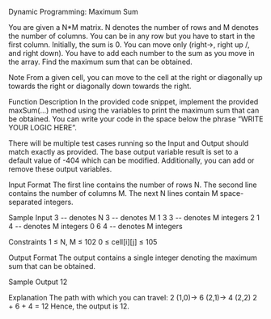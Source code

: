 Dynamic Programming: Maximum Sum

You are given a N*M matrix. N denotes the number of rows and M denotes the number of columns.
You can be in any row but you have to start in the first column.
Initially, the sum is 0.
You can move only (right->, right up /, and right down\).
You have to add each number to the sum as you move in the array.
Find the maximum sum that can be obtained.

Note
From a given cell, you can move to the cell at the right or diagonally up towards the right or diagonally down towards the right.


Function Description
In the provided code snippet, implement the provided maxSum(...) method using the variables to print the maximum sum that can be obtained. You can write your code in the space below the phrase “WRITE YOUR LOGIC HERE”. 

There will be multiple test cases running so the Input and Output should match exactly as provided.
The base output variable result is set to a default value of -404 which can be modified. Additionally, you can add or remove these output variables.

Input Format
The first line contains the number of rows N.
The second line contains the number of columns M.
The next N lines contain M space-separated integers.

Sample Input
3         -- denotes N
3         -- denotes M
1 3 3   -- denotes M integers
2 1 4   -- denotes M integers
0 6 4   -- denotes M integers

Constraints
1 ≤ N, M ≤ 102
0 ≤ cell[i][j] ≤ 105

Output Format
The output contains a single integer denoting the maximum sum that can be obtained.

Sample Output
12

Explanation
The path with which you can travel:
2 (1,0)-> 6 (2,1)-> 4 (2,2)
2 + 6 + 4 = 12
Hence, the output is 12.